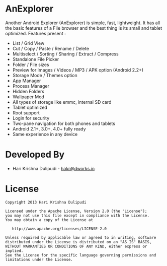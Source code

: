 AnExplorer
==========

Another Android Explorer (AnExplorer) is simple, fast, lightweight. 
It has all the basic features of a File browser and the best thing is its small and tablet optimized. 
Features present : 
* List / Grid View
* Cut / Copy / Paste / Rename / Delete
* Multiselect / Sorting / Sharing / Extract / Compress
* Standalone File Picker
* Folder / File sizes
* Preview for Images / Videos / MP3 / APK option (Android 2.2+)
* Storage Mode / Themes option
* App Manager
* Process Manager
* Hidden Folders
* Wallpaper Mod
* All types of storage like emmc, internal SD card
* Tablet optimized
* Root support
* Login for security
* Two-pane navigation for both phones and tablets
* Android 2.1+, 3.0+, 4.0+ fully ready
* Same experience in any device


Developed By
============

* Hari Krishna Dulipudi - <hakr@dworks.in>


License
=======

    Copyright 2013 Hari Krishna Dulipudi

    Licensed under the Apache License, Version 2.0 (the "License");
    you may not use this file except in compliance with the License.
    You may obtain a copy of the License at

       http://www.apache.org/licenses/LICENSE-2.0

    Unless required by applicable law or agreed to in writing, software
    distributed under the License is distributed on an "AS IS" BASIS,
    WITHOUT WARRANTIES OR CONDITIONS OF ANY KIND, either express or implied.
    See the License for the specific language governing permissions and
    limitations under the License.





[1]: https://play.google.com/store/apps/details?id=dev.dworks.apps.anexplorer
